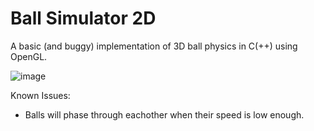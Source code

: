 # Ball Simulator 2D
 
A basic (and buggy) implementation of 3D ball physics in C(++) using OpenGL.

![image](https://github.com/coltonk9043/ParticleSimulator2D/assets/56643581/646b4077-1144-480c-86ec-fae6de974056)

Known Issues:
- Balls will phase through eachother when their speed is low enough.

